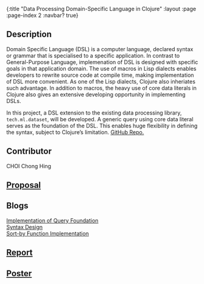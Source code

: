 {:title "Data Processing Domain-Specific Language in Clojure"
 :layout :page
 :page-index 2
 :navbar? true}

## Description
Domain Specific Language (DSL) is a computer language, declared syntax or grammar that is specialised to a specific application. In contrast to General-Purpose Language, implemenation of DSL is designed with specific goals in that application domain. The use of macros in Lisp dialects enables developers to rewrite source code at compile time, making implementation of DSL more convenient. As one of the Lisp dialects, Clojure also inheriates such advantage. In addition to macros, the heavy use of core data literals in Clojure also gives an extensive developing opportunity in implementing DSLs.

In this project, a DSL extension to the existing data processing library, ```tech.ml.dataset```, will be developed. A generic query using core data literal serves as the foundation of the DSL. This enables huge flexibility in defining the syntax, subject to Clojure’s limitation. [GitHub Repo.](https://github.com/clojure-finance/HKU-TDLEG-data-processing-DSL)

## Contributor
CHOI Chong Hing

## [Proposal](/pdf/Proposal-CHOI-Chong-Hing.pdf)

## Blogs
[Implementation of Query Foundation](/posts-output/2022-01-29-Blog-Post-CHOI-Chong-Hing/2022-01-29-Blog-Post-CHOI-Chong-Hing)<br/>
[Syntax Design](/posts-output/2022-02-26-Blog-Post-CHOI-Chong-Hing/2022-02-26-Blog-Post-CHOI-Chong-Hing)<br/>
[Sort-by Function Implementation](/posts-output/2022-03-12-Blog-Post-CHOI-Chong-Hing/2022-03-12-Blog-Post-CHOI-Chong-Hing)<br/>

## [Report](/pdf/Report-CHOI-Chong-Hing.pdf)

## [Poster](/pdf/Poster-CHOI-Chong-Hing.pdf)